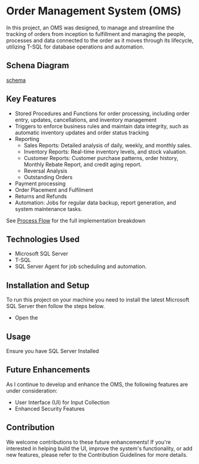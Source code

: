 # Order Management System (OMS)

In this project, an OMS was designed, to manage and streamline the tracking of orders from inception to fulfillment and managing the people, processes and data connected to the order as it moves through its lifecycle, utilizing T-SQL for database operations and automation.

## Schena Diagram 
[schema]()

## Key Features 
* Stored Procedures and Functions for order processing, including order entry, updates, cancellations, and inventory management
* Triggers to enforce business rules and maintain data integrity, such as automatic inventory updates and order status tracking
* Reporting
  * Sales Reports: Detailed analysis of daily, weekly, and monthly sales.
  * Inventory Reports: Real-time inventory levels, and stock valuation.
  * Customer Reports: Customer purchase patterns, order history, Monthly Rebate Report, and credit aging report.
  * Reversal Analysis
  * Outstanding Orders
* Payment processing
* Order Placement and Fulfilment
* Returns and Refunds
* Automation: Jobs for regular data backup, report generation, and system maintenance tasks.


See [Process Flow]() for the full implementation breakdown

## Technologies Used
* Microsoft SQL Server
* T-SQL
* SQL Server Agent for job scheduling and automation.

## Installation and Setup
 To run this project on your machine you need to install the latest Microsoft SQL Server then follow the steps below.
 * Open the 


## Usage
Ensure you have SQL Server Installed



## Future Enhancements
As I continue to develop and enhance the OMS, the following features are under consideration:
* User Interface (UI) for Input Collection
* Enhanced Security Features

## Contribution
We welcome contributions to these future enhancements! If you're interested in helping build the UI, improve the system's functionality, or add new features, please refer to the Contribution Guidelines for more details.
